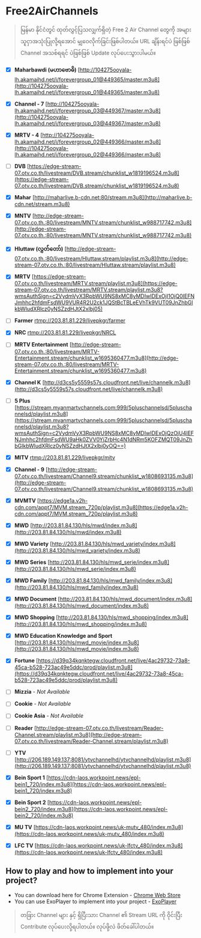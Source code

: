 # Free2AirChannels

> မြန်မာ နိုင်ငံတွင် ထုတ်လွှင့်ပြသလျှက်ရှိတဲ့ Free 2 Air Channel တွေကို အများသူငှာအသုံးပြုလို့ရအောင် မျှဝေလိုက်ခြင်းဖြစ်ပါတယ်။ URL ချိန်းရင်ပဲ ဖြစ်ဖြစ် Channel အသစ်ရရင် ပဲဖြစ်ဖြစ် Update လုပ်ပေးသွားပါမယ်။

 - [x] **Maharbawdi (မဟာဗောဓိ)**
       [http://104275ooyala-lh.akamaihd.net/i/forevergroup_01@449365/master.m3u8](http://104275ooyala-lh.akamaihd.net/i/forevergroup_01@449365/master.m3u8)
 
 - [x] **Channel - 7** [http://104275ooyala-lh.akamaihd.net/i/forevergroup_03@449367/master.m3u8](http://104275ooyala-lh.akamaihd.net/i/forevergroup_03@449367/master.m3u8)
 - [x] **MRTV - 4** [http://104275ooyala-lh.akamaihd.net/i/forevergroup_02@449366/master.m3u8](http://104275ooyala-lh.akamaihd.net/i/forevergroup_02@449366/master.m3u8)
 - [ ] **DVB** [https://edge-stream-07.otv.co.th/livestream/DVB.stream/chunklist_w1819196524.m3u8](https://edge-stream-07.otv.co.th/livestream/DVB.stream/chunklist_w1819196524.m3u8)
 - [x] **Mahar** [http://maharlive.b-cdn.net:80/stream.m3u8](http://maharlive.b-cdn.net/stream.m3u8)
 - [x] **MNTV** [http://edge-stream-07.otv.co.th.:80/livestream/MNTV.stream/chunklist_w988717742.m3u8](http://edge-stream-07.otv.co.th.:80/livestream/MNTV.stream/chunklist_w988717742.m3u8)
 - [x] **Hluttaw (လွှတ််တော်)** [http://edge-stream-07.otv.co.th.:80/livestream/Hluttaw.stream/playlist.m3u8](http://edge-stream-07.otv.co.th.:80/livestream/Hluttaw.stream/playlist.m3u8)
 - [x] **MRTV** [https://edge-stream-07.otv.co.th/livestream/MRTV.stream/playlist.m3u8](https://edge-stream-07.otv.co.th/livestream/MRTV.stream/playlist.m3u8?wmsAuthSign=c2VydmVyX3RpbWU9NS8xMC8yMDIwIDExOjI1OjQ0IEFNJmhhc2hfdmFsdWU9VUR4R2U2ck1JQStBcTBLeEVhTk9VUT09JnZhbGlkbWludXRlcz0yNSZzdHJtX2xlbj05)
 - [ ] **Farmer** [rtmp://203.81.81.229/livepkgr/farmer](rtmp://203.81.81.229/livepkgr/farmer)
 - [x] **NRC** [rtmp://203.81.81.229/livepkgr/NRCL](rtmp://203.81.81.229/livepkgr/NRCL)
 - [ ] **MRTV Entertainment** [http://edge-stream-07.otv.co.th.:80/livestream/MRTV-Entertainment.stream/chunklist_w1695360477.m3u8](http://edge-stream-07.otv.co.th.:80/livestream/MRTV-Entertainment.stream/chunklist_w1695360477.m3u8)
 - [x] **Channel K** [http://d3cs5y5559s57s.cloudfront.net/live/channelk.m3u8](http://d3cs5y5559s57s.cloudfront.net/live/channelk.m3u8)
 - [ ] **5 Plus** [https://stream.myanmartvchannels.com:999/5pluschannelsd/5pluschannelsd/playlist.m3u8](https://stream.myanmartvchannels.com:999/5pluschannelsd/5pluschannelsd/playlist.m3u8?wmsAuthSign=c2VydmVyX3RpbWU9NS8xMC8yMDIwIDExOjQzOjU4IEFNJmhhc2hfdmFsdWU9aHk0ZVV0YjZrbHc4N1dNRm5KOFZMQT09JnZhbGlkbWludXRlcz0yNSZzdHJtX2xlbj0yOQ==)
 - [x] **MITV** [rtmp://203.81.81.229/livepkgr/mitv](rtmp://203.81.81.229/livepkgr/mitv)
 - [x] **Channel - 9** [http://edge-stream-07.otv.co.th/livestream/Channel9.stream/chunklist_w1808693135.m3u8](http://edge-stream-07.otv.co.th/livestream/Channel9.stream/chunklist_w1808693135.m3u8)
 - [x] **MVMTV** [https://edge1a.v2h-cdn.com/appt7/MVM.stream_720p/playlist.m3u8](https://edge1a.v2h-cdn.com/appt7/MVM.stream_720p/playlist.m3u8)
 - [x] **MWD** [http://203.81.84.130/hls/mwd/index.m3u8](http://203.81.84.130/hls/mwd/index.m3u8)
 - [x] **MWD Variety** [http://203.81.84.130/hls/mwd_variety/index.m3u8](http://203.81.84.130/hls/mwd_variety/index.m3u8)
 - [x] **MWD Series** [http://203.81.84.130/hls/mwd_serie/index.m3u8](http://203.81.84.130/hls/mwd_serie/index.m3u8)
 - [x] **MWD Family** [http://203.81.84.130/hls/mwd_family/index.m3u8](http://203.81.84.130/hls/mwd_family/index.m3u8)
 - [x] **MWD Document** [http://203.81.84.130/hls/mwd_document/index.m3u8](http://203.81.84.130/hls/mwd_document/index.m3u8)
 - [x] **MWD Shopping** [http://203.81.84.130/hls/mwd_shopping/index.m3u8](http://203.81.84.130/hls/mwd_shopping/index.m3u8)
 - [x] **MWD Education Knowledge and Sport** [http://203.81.84.130/hls/mwd_movie/index.m3u8](http://203.81.84.130/hls/mwd_movie/index.m3u8)
 - [x] **Fortune** [https://d39q34kqnktegw.cloudfront.net/live/4ac29732-73a8-45ca-b528-723ac49e5ddc/prod/playlist.m3u8](https://d39q34kqnktegw.cloudfront.net/live/4ac29732-73a8-45ca-b528-723ac49e5ddc/prod/playlist.m3u8)
 - [ ] **Mizzia** - *Not Available*
 - [ ] **Cookie** - *Not Available*
 - [ ] **Cookie Asia** - *Not Available*
 - [ ] **Reader** [http://edge-stream-07.otv.co.th/livestream/Reader-Channel.stream/playlist.m3u8](http://edge-stream-07.otv.co.th/livestream/Reader-Channel.stream/playlist.m3u8)
 - [ ] **YTV** [http://206.189.149.137:8081/ytvchannelhd/ytvchannelhd/playlist.m3u8](http://206.189.149.137:8081/ytvchannelhd/ytvchannelhd/playlist.m3u8)
 - [x] **Bein Sport 1** [https://cdn-laos.workpoint.news/epl-bein1_720/index.m3u8](https://cdn-laos.workpoint.news/epl-bein1_720/index.m3u8)
 - [x] **Bein Sport 2** [https://cdn-laos.workpoint.news/epl-bein2_720/index.m3u8](https://cdn-laos.workpoint.news/epl-bein2_720/index.m3u8)
 - [x] **MU TV** [https://cdn-laos.workpoint.news/uk-mutv_480/index.m3u8](https://cdn-laos.workpoint.news/uk-mutv_480/index.m3u8)
 - [x] **LFC TV** [https://cdn-laos.workpoint.news/uk-lfctv_480/index.m3u8](https://cdn-laos.workpoint.news/uk-lfctv_480/index.m3u8)

## How to play and how to implement into your project?

 - You can download here for Chrome Extension - [Chrome Web Store](https://chrome.google.com/webstore/detail/native-mpeg-dash-%2B-hls-pl/cjfbmleiaobegagekpmlhmaadepdeedn?hl=en-US)
 - You can use ExoPlayer to implement into your project - [ExoPlayer](https://github.com/google/ExoPlayer)
> တခြား Channel များ နှင့် ရှိပြီးသား Channel ၏ Stream URL ကို ဝိုင်းပြီး Contribute လုပ်ပေးလို့ရပါတယ်။ လုပ်ဖို့လဲ ဖိတ်ခေါ်ပါတယ်။
